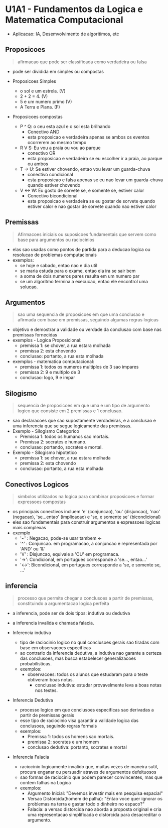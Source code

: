 # U1A1 - Fundamentos da Logica e Matematica Computacional
- Aplicacao: IA, Desemvolvimento de algoritimos, etc

## Proposicoes
> afirmacao que pode ser classificada como verdadeira ou falsa
- pode ser dividida em simples ou compostas

- Proposicoes Simples
	- o sol e um estrela. (V)
	- 2 + 2 = 4. (V)
	- 5 e um numero primo (V)
	- A Terra e Plana. (F)

- Proposicoes compostas
	- P ^ Q: o ceu esta azul e o sol esta brilhando
		- Conectivo AND
		- esta proposicao e verdadeira apenas se ambos os eventos ocorrerem ao mesmo tempo
	- R V S: Eu vou a praia ou vou ao parque
		- conectivo OR
		- esta proposicao e verdadeira se eu escolher ir a praia, ao parque ou ambos
	- T -> U: Se estiver chovendo, entao vou levar um guarda-chuva
		- conectivo condicional
		- esta proposicao e falsa apenas se eu nao levar um guarda-chuva quando estiver chovendo
	- V <-> W: Eu gosto de sorvete se, e somente se, estiver calor
		- Conectivo bicondicional
		- esta proposicao e verdadeira se eu gostar de sorvete quando estiver calor e nao gostar de sorvete quando nao estiver calor 

## Premissas
> Afirmacoes iniciais ou suposicoes fundamentais que servem como base para argumentos ou raciocinios
- elas sao usadas como pontos de partida para a deducao logica ou resolucao de problemas computacionais
- exemplos:
	- se hoje e sabado, entao nao e dia util
	- se maria estuda para o exame, entao ela ira se sair bem
	- a soma de dois numeros pares resulta em um numero par 
	- se um algoritmo termina a execucao, entao ele encontrol uma solucao.

## Argumentos 
> sao uma sequencia de proposicoes em que uma conclusao e afirmada com base em premissas, seguindo algumas regras logicas
- objetivo e demostrar a validade ou verdade da conclusao com base nas premissas fornecidas
- exemplos - Logica Proposicional:
	- premissa 1: se chover, a rua estara molhada
	- premissa 2: esta chovendo
	- conclusao: portanto, a rua esta molhada
- exemplos - matematica computacional:
	- premissa 1: todos os numeros multiplos de 3 sao impares
	- premissa 2: 9 e multiplo de 3
	- conclusao: logo, 9 e impar
	
## Silogismo
> sequencia de proposicoes em que uma e um tipo de argumento logico que consiste em 2 premissas e 1 conclusao.
- sao declaracoes que sao supostamente verdadeiras, e a conclusao e uma inferencia que se segue logicamente das premissas.
- Exemplo - Silogismo Categorico
	- Premissa 1: todos os humanos sao mortais.
	- Premissa 2: socrates e humano.
	- conclusao: portando, socrates e mortal.
- Exemplo - Silogismo hipotetico
	- premissa 1: se chover, a rua estara molhada
	- premissa 2: esta chovendo
	- conclusao: portanto, a rua esta molhada
	
## Conectivos Logicos 
> simbolos utilizados na logica para combinar proposicoes e formar expressoes compostas
- os principais conectivos incluem 'e' (conjuncao), 'ou' (disjuncao), 'nao' (negacao), 'se...entao' (implicacao) e 'se, e somente se' (bicondicional)
- eles sao fundamentais para construir argumentos e expressoes logicas mais complexas
- exemplo 
	- '~' : Negacao, pode-se usar tambem <-
	- '^' : Conjuncao. em programacao, a conjuncao e representada por 'AND' ou '&'
	- 'V' : Disjuncao, equivale a 'OU' em programaca.
	- '->': Condicional, em portugues corresponde a 'se..., entao...'
	- '<->': Bicondicional, em portugues corresponde a 'se, e somente se, ...'

## inferencia
> processo que permite chegar a conclusoes a partir de premissas, constituindo a argumentacao logica perfeita
- a inferencia, pode ser de dois tipos: indutiva ou dedutiva
- a inferencia invalida e chamada falacia.

- Inferencia indutiva
	- tipo de raciocinio logico no qual conclusoes gerais sao tiradas com base em observacoes especificas
	- ao contrario da inferencia dedutiva, a indutiva nao garante a certeza das conclusoes, mas busca estabelecer generalizacoes probabilisticas.
	- exemplos:
		- observacoes: todos os alunos que estudaram para o teste obtiveram boas notas.
			- conclusao indutiva: estudar provavelmente leva a boas notas nos testes.

- Inferencia Dedutiva 
	- processo logico em que conclusoes especificas sao derivadas a partir de premissas gerais 
	- esse tipo de raciocinio visa garantir a validade logica das conclusoes, seguindo regras formais
	- exemplos:
		- Premissa 1: todos os homens sao mortais.
		- premissa 2: socrates e um homem
		- conclusao dedutiva: portanto, socrates e mortal 

- Inferencia Falacia 
	- raciocinio logicamente invalido que, muitas vezes de maneira sutil, procura enganar ou persuadir atraves de argumentos defeituosos
	- sao formas de raciocinio que podem parecer convincentes, mas que contem falhas na Logica
	- exemplos:
		- Argumento Inicial: "Devemos investir mais em pesquisa espacial"
		- Versao Distorcida(homem de palha): "Entao voce quer ignorar os problemas na terra e gastar todo o dinheiro no espaco?"
		- Falacia: a versao distorcida nao aborda a proposta original e cria uma representacao simplificada e distorcida para desacreditar o argumento.